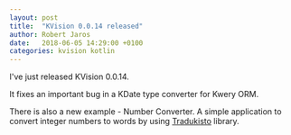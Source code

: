```yaml
---
layout: post
title:  "KVision 0.0.14 released"
author: Robert Jaros
date:   2018-06-05 14:29:00 +0100
categories: kvision kotlin
---
```


I've just released KVision 0.0.14.

It fixes an important bug in a KDate type converter for Kwery ORM.

There is also a new example - Number Converter. A simple application to convert integer numbers to words by 
using [Tradukisto](https://github.com/allegro/tradukisto) library.
